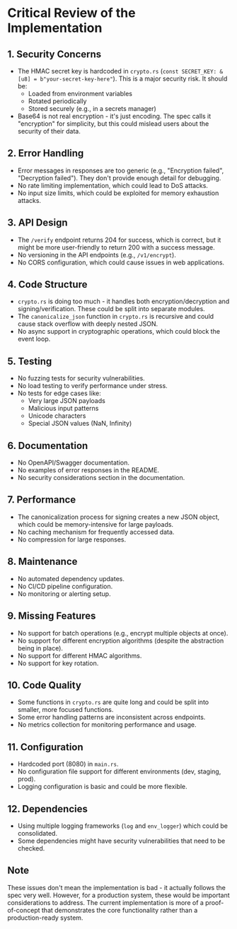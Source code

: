 # Critical Review of the Implementation

## 1. Security Concerns
- The HMAC secret key is hardcoded in `crypto.rs` (`const SECRET_KEY: &[u8] = b"your-secret-key-here"`). This is a major security risk. It should be:
  - Loaded from environment variables
  - Rotated periodically
  - Stored securely (e.g., in a secrets manager)
- Base64 is not real encryption - it's just encoding. The spec calls it "encryption" for simplicity, but this could mislead users about the security of their data.

## 2. Error Handling
- Error messages in responses are too generic (e.g., "Encryption failed", "Decryption failed"). They don't provide enough detail for debugging.
- No rate limiting implementation, which could lead to DoS attacks.
- No input size limits, which could be exploited for memory exhaustion attacks.

## 3. API Design
- The `/verify` endpoint returns 204 for success, which is correct, but it might be more user-friendly to return 200 with a success message.
- No versioning in the API endpoints (e.g., `/v1/encrypt`).
- No CORS configuration, which could cause issues in web applications.

## 4. Code Structure
- `crypto.rs` is doing too much - it handles both encryption/decryption and signing/verification. These could be split into separate modules.
- The `canonicalize_json` function in `crypto.rs` is recursive and could cause stack overflow with deeply nested JSON.
- No async support in cryptographic operations, which could block the event loop.

## 5. Testing
- No fuzzing tests for security vulnerabilities.
- No load testing to verify performance under stress.
- No tests for edge cases like:
  - Very large JSON payloads
  - Malicious input patterns
  - Unicode characters
  - Special JSON values (NaN, Infinity)

## 6. Documentation
- No OpenAPI/Swagger documentation.
- No examples of error responses in the README.
- No security considerations section in the documentation.

## 7. Performance
- The canonicalization process for signing creates a new JSON object, which could be memory-intensive for large payloads.
- No caching mechanism for frequently accessed data.
- No compression for large responses.

## 8. Maintenance
- No automated dependency updates.
- No CI/CD pipeline configuration.
- No monitoring or alerting setup.

## 9. Missing Features
- No support for batch operations (e.g., encrypt multiple objects at once).
- No support for different encryption algorithms (despite the abstraction being in place).
- No support for different HMAC algorithms.
- No support for key rotation.

## 10. Code Quality
- Some functions in `crypto.rs` are quite long and could be split into smaller, more focused functions.
- Some error handling patterns are inconsistent across endpoints.
- No metrics collection for monitoring performance and usage.

## 11. Configuration
- Hardcoded port (8080) in `main.rs`.
- No configuration file support for different environments (dev, staging, prod).
- Logging configuration is basic and could be more flexible.

## 12. Dependencies
- Using multiple logging frameworks (`log` and `env_logger`) which could be consolidated.
- Some dependencies might have security vulnerabilities that need to be checked.

## Note
These issues don't mean the implementation is bad - it actually follows the spec very well. However, for a production system, these would be important considerations to address. The current implementation is more of a proof-of-concept that demonstrates the core functionality rather than a production-ready system. 